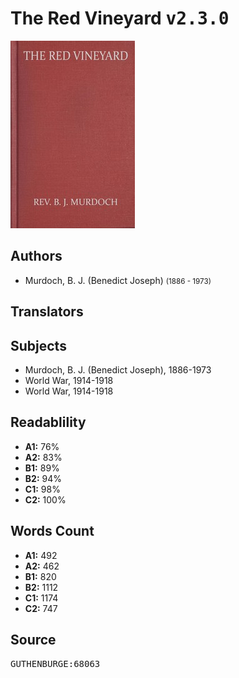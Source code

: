 # The Red Vineyard <kbd>v2.3.0</kbd>

![](./cover.medium.jpg "")

## Authors


 - Murdoch, B. J. (Benedict Joseph) <small>(1886 - 1973)</small>

## Translators



## Subjects


 - Murdoch, B. J. (Benedict Joseph), 1886-1973
 - World War, 1914-1918
 - World War, 1914-1918

## Readablility


 - **A1:** 76%
 - **A2:** 83%
 - **B1:** 89%
 - **B2:** 94%
 - **C1:** 98%
 - **C2:** 100%

## Words Count


 - **A1:** 492
 - **A2:** 462
 - **B1:** 820
 - **B2:** 1112
 - **C1:** 1174
 - **C2:** 747

## Source


<kbd>GUTHENBURGE:68063</kbd>
